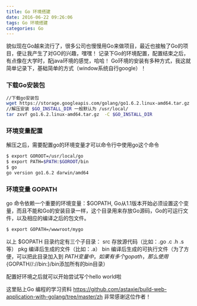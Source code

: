```yaml
---
title: Go 环境搭建
date: 2016-06-22 09:26:06
tags: Go 环境搭建
categories: Go
---
```

貌似现在Go越来流行了，很多公司也慢慢用Go来做项目，最近也接触了Go的项目，便让我产生了对GO的兴趣，嘿嘿！
记录下Go的环境配置，配置结束之后，有点像在大学时，配java环境的感觉，哈哈！
Go环境的安装有多种方式，我这就简单记录下，基础简单的方式（window系统自行google）！


### 下载Go安装包
``` bash
//下载go安装包
wget https://storage.googleapis.com/golang/go1.6.2.linux-amd64.tar.gz 
//解压安装 $GO_INSTALL_DIR 一般默认为 /usr/local/
tar zxvf go1.6.2.linux-amd64.tar.gz  -C $GO_INSTALL_DIR
```
<!-- more -->
### 环境变量配置
解压之后，需要配置go的环境变量才可以命令行中使用go这个命令
``` bash
$ export GOROOT=/usr/local/go
$ export PATH=$PATH:$GOROOT/bin
$ go
go version go1.6.2 darwin/amd64
```


### 环境变量 GOPATH
go 命令依赖一个重要的环境变量：$GOPATH,
Go从1.1版本开始必须设置这个变量，而且不能和Go的安装目录一样，这个目录用来存放Go源码，Go的可运行文件，以及相应的编译之后的包文件。
``` bash
$ export GOPATH=/wwwroot/mygo
```
以上 $GOPATH 目录约定有三个子目录：
src 存放源代码（比如：.go .c .h .s等）
pkg 编译后生成的文件（比如：.a）
bin 编译后生成的可执行文件（为了方便，可以把此目录加入到 $PATH 变量中，如果有多个gopath，那么使用${GOPATH//://bin:}/bin添加所有的bin目录）

配置好环境之后就可以开始尝试写个hello world啦

这里贴上Go 编程的学习资料
https://github.com/astaxie/build-web-application-with-golang/tree/master/zh
非常感谢这位作者！

